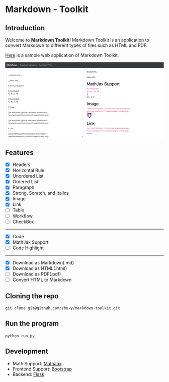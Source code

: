 # Markdown - Toolkit

## Introduction
Welcome to **Markdown Toolkit**! Markdown Toolkit is an application to convert Markdown to different types of files such as HTML and PDF.


[Here]() is a sample web application of Markdown Toolkit.

![Example](docs/product1.png)

## Features
- [X] Headers
- [X] Horizontal Rule
- [X] Unordered List
- [X] Ordered List
- [X] Paragraph
- [X] Strong, Scratch, and Italics
- [X] Image
- [X] Link
- [ ] Table
- [ ] Workflow
- [ ] CheckBox
---
- [X] Code
- [X] MathJax Support
- [ ] Code Highlight
---
- [X] Download as Markdown(.md)
- [X] Download as HTML(.html)
- [ ] Download as PDF(.pdf)
- [ ] Convert HTML to Markdown

## Cloning the repo
```
git clone git@github.com:zhu-y/markdown-toolkit.git
```

## Run the program
```
python run.py
```

## Development
- Math Support: [MathJax](https://www.mathjax.org/)
- Frontend Support: [Bootstrap](https://getbootstrap.com/)
- Backend: [Flask](http://flask.pocoo.org/)